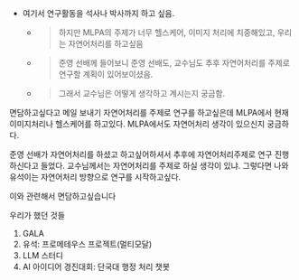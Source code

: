 - 여기서 연구활동을 석사나 박사까지 하고 싶음.
	- > 하지만 MLPA의 주제가 너무 헬스케어, 이미지 처리에 치중해있고, 우리는 자연어처리를 하고싶음
	- > 준영 선배께 들어보니 준영 선배도, 교수님도 추후 자연어처리를 주제로 연구할 계획이 있어보이셨음.
	- > 그래서 교수님은 어떻게 생각하고 계시는지 궁금함.


면담하고싶다고 메일 보내기
자연어처리를 주제로 연구를 하고싶은데 MLPA에서 현재 이미지처리나 헬스케어를 하고있다. MLPA에서도 자연어처리 생각이 있으신지 궁금하다.

준영 선배가 자연어처리를 하셨고 하고싶어하셔서 추후에 자연어처리주제로 연구 진행하신다고 들었다.
교수님께서는 자연어처리를 주제로 하실 생각이 있냐. 그렇다면 나와 유석이는 자연어처리 방향으로 연구를 시작하고싶다.

이와 관련해서 면담하고싶습니다

우리가 했던 것들
1. GALA
2. 유석: 프로메테우스 프로젝트(멀티모달)
3. LLM 스터디
4. AI 아이디어 경진대회: 단국대 행정 처리 챗봇